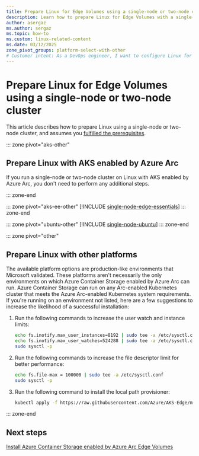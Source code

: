 ```yaml
---
title: Prepare Linux for Edge Volumes using a single-node or two-node cluster
description: Learn how to prepare Linux for Edge Volumes with a single-node or two-node cluster in Azure Container Storage enabled by Azure Arc using AKS enabled by Azure Arc, Edge Essentials, or Ubuntu.
author: asergaz
ms.author: sergaz
ms.topic: how-to
ms.custom: linux-related-content
ms.date: 03/12/2025
zone_pivot_groups: platform-select-with-other
# Customer intent: As a DevOps engineer, I want to configure Linux for Edge Volumes on single-node or two-node clusters, so that I can ensure optimal performance and compatibility with Azure Container Storage enabled by Azure Arc.
---
```


# Prepare Linux for Edge Volumes using a single-node or two-node cluster

This article describes how to prepare Linux using a single-node or two-node cluster, and assumes you [fulfilled the prerequisites](howto-prepare-linux-edge-volumes.md#prerequisites).

::: zone pivot="aks-other"
## Prepare Linux with AKS enabled by Azure Arc

If you run a single-node or two-node cluster on Linux with AKS enabled by Azure Arc, you don't need to perform any additional steps.

::: zone-end

::: zone pivot="aks-ee-other"
[!INCLUDE [single-node-edge-essentials](includes/single-node-edge-essentials.md)]
::: zone-end

::: zone pivot="ubuntu-other"
[!INCLUDE [single-node-ubuntu](includes/single-node-ubuntu.md)]
::: zone-end

::: zone pivot="other"
## Prepare Linux with other platforms

The available platform options are production-like environments that Microsoft validated. These platforms aren't necessarily the only environments on which Azure Container Storage enabled by Azure Arc can run. Azure Container Storage can run on any Arc-enabled Kubernetes cluster that meets the Azure Arc-enabled Kubernetes system requirements. If you're running on an environment not listed, here are a few suggestions to increase the likelihood of a successful installation:

1. Run the following commands to increase the user watch and instance limits:

   ```bash
   echo fs.inotify.max_user_instances=8192 | sudo tee -a /etc/sysctl.conf
   echo fs.inotify.max_user_watches=524288 | sudo tee -a /etc/sysctl.conf
   sudo sysctl -p
   ```

1. Run the following commands to increase the file descriptor limit for better performance:

   ```bash
   echo fs.file-max = 100000 | sudo tee -a /etc/sysctl.conf
   sudo sysctl -p
   ```

1. Run the following command to install the local path provisioner:

   ```bash
   kubectl apply -f https://raw.githubusercontent.com/Azure/AKS-Edge/main/samples/storage/local-path-provisioner/local-path-storage.yaml
   ```
::: zone-end

## Next steps

[Install Azure Container Storage enabled by Azure Arc Edge Volumes](howto-install-edge-volumes.md)
